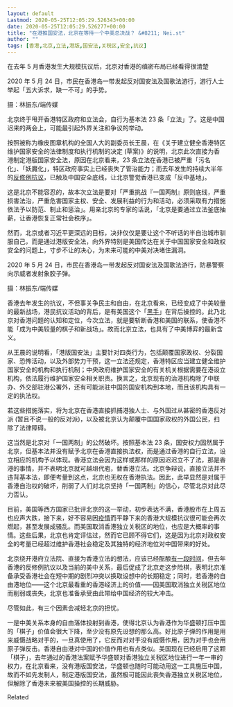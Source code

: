 ```yaml
---
layout: default
Lastmod: 2020-05-25T12:05:29.526343+00:00
date: 2020-05-25T12:05:29.526277+00:00
title: "在港推国安法，北京在等待一个中美总决战？ &#8211; Nei.st"
author: ""
tags: [香港,北京,立法,港版,国安法,关税区,安全,抗议]
---
```


在去年 5 月香港发生大规模抗议后，北京对香港的缜密布局已经看得很清楚

2020 年 5 月 24 日，市民在香港岛一带发起反对国安法及国歌法游行，游行人士举起「五大诉求，缺一不可」的手势。

摄：林振东/端传媒

北京终于甩开香港特区政府和立法会，自行为基本法 23 条「立法」了。这是中国迟来的两会上，可能最引起外界关注和争议的举动。

按照被称为橡皮图章机构的全国人大的副委员长王晨，在《关于建立健全香港特区维护国家安全的法律制度和执行机制的决定 (草案)》的说明，北京此次直接为香港制定港版国家安全法，原因在北京看来，23 条立法在香港已被严重「污名化」、「妖魔化」，特区政府事实上已经丧失了管治能力；而去年发生的持续大半年的[反修例抗议](https://nei.st/tag/hong-kong-protests)，已触及中国安全底线，让北京警觉香港已变成「反中基地」。

这是北京不能容忍的，故本次立法是要对「严重挑战『一国两制』原则底线，严重损害法治，严重危害国家主权、安全、发展利益的行为和活动，必须采取有力措施依法予以防范、制止和惩治」。用亲北京的专家的话说，「北京是要通过立法釜底抽薪，让香港恢复正常社会秩序」。

然而，北京或者习近平更深远的目标，决非仅仅是要让这个不听话的半自治城市驯服自己，而是通过港版安全法，向外界特别是美国传达在关于中国国家安全和政权安全的问题上，寸步不让的决心，为未来可能的中美对决堵住漏洞。

2020 年 5 月 24 日，市民在香港岛一带发起反对国安法及国歌法游行，防暴警察向示威者发射象胶子弹。

摄：林振东/端传媒

香港去年发生的抗议，不但事关争民主和自由，在北京看来，已经变成了中美较量的最新战场，港民抗议活动的背后，是有美国这个「[黑手](https://nei.st/medium/nytimes/with-protests-china-angrily-connects-the-dots-back-to-the-us)」在背后操控的。此乃北京对香港问题的认知和定位，今次立法，就是要斩断香港和美国的联系，使香港不能「成为中美较量的棋子和新战场」。故而北京立法，也具有了中美博弈的最新含义。

从王晨的说明看，「港版国安法」主要针对四类行为，包括颠覆国家政权、分裂国家、恐怖活动，以及外部势力干预，这一立法还规定，香港特区应当建立健全维护国家安全的机构和执行机制；中央政府维护国家安全的有关机关根据需要在港设立机构，依法履行维护国家安全相关职责。换言之，北京现有的治港机构除了中联办、外交部驻港公署外，还有可能派驻中国的国安机构到本地，而且该机构具有一定的执法权。

若这些措施落实，将为北京在香港直接抓捕港独人士、与外国过从甚密的香港反对派 (暂且不说一般的反对派)，以及被北京认为颠覆中国国家政权的外国公民，扫除了法律障碍。

这当然是北京对「一国两制」的公然破坏。按照基本法 23 条，国安权力固然属于北京，但基本法并没有赋予北京在香港直接执法权，而是通过香港的自行立法，设立相应的机构予以体现。香港立法会因为这样或那样的原因迟迟立不了法，那是香港的事情，并不表明北京就可越俎代庖，替香港立法。北京争辩说，直接立法并不违背基本法，即便考量到这点，北京也无权在香港执法。因此，此举显然是对属于香港自治权的破坏，削弱了人们对北京坚持「一国两制」的信心，尽管北京对此尽力否认。

目前，美国等西方国家已批评北京的这一举动，初步表达不满，香港股市在上周五也应声大跌，接下来，好不容易因[疫情](https://nei.st/tag/the-coronavirus-crisis)而平静下来的香港大规模抗议很可能会再次燃起，甚至发展成骚乱。而美国取消香港独立关税区的地位，也应是大概率的事情。这些后果，北京也肯定评估过，然而它已顾不得它们，这是因为北京对政权安全的考量已经超过维护香港社会稳定及其独特的经济地位对中国带来的好处。

北京绕开港府立法院、直接为香港立法的想法，应该已经酝酿[有一段时间](https://nei.st/medium/initium/opinion-hk-autonomy-one-country-two-system)，但去年香港的反修例抗议以及当前的美中关系，最后促成了北京走这步险棋，表明北京准备承受香港社会在短中期的剧烈冲突以换取设想中的长期稳定；同时，若香港的自由港地位——这个北京最看重的香港经济上的价值——因美国取消独立关税区地位而削弱或丧失，北京也准备承受由此带给中国经济的较大冲击。

尽管如此，有三个因素会减轻北京的担忧。

一是中美关系本身的自由落体投射到香港，使得北京认为香港作为华盛顿打压中国的「棋子」价值会很大下降，至少没有原先设想的那么高。好比原子弹的作用是用来威慑战略对手的，一旦真使用了，它反而对对手没有威慑作用，因为对手也会用原子弹反击。香港自由港对中国的价值作用也有点类似。美国现在已经启用了这颗「棋子」，去年通过的香港法案赋予华盛顿对香港独立关税区地位进行一年一审的权力，在北京看来，没有港版国安法，华盛顿也随时可能动用这一工具施压中国，故而不如先发制人，制定港版国安法，虽然极可能因此丧失香港独立关税区地位，但解除了香港未来被美国操控的长期威胁。

Related

